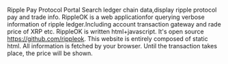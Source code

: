 Ripple Pay Protocol Portal
Search ledger chain data,display ripple protocol pay and trade info.
RippleOK is a web applicationfor querying verbose information of ripple ledger.Including account transaction gateway and rade price of XRP etc.
RippleOK is written html+javascript. It's open source https://github.com/rippleok. This website is entirely composed of static html. All information is fetched by your browser.
Until the transaction takes place, the price will be shown.
